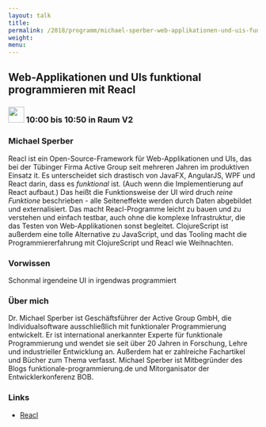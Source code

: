 ```yaml
---
layout: talk
title:
permalink: /2018/programm/michael-sperber-web-applikationen-und-uis-funktional-programmieren-mit-reacl/
weight:
menu:
---
```

## Web-Applikationen und UIs funktional programmieren mit Reacl

### <img height = "32" src="../../../images/talk.svg"> 10:00 bis 10:50 in Raum V2

### Michael Sperber

Reacl ist ein Open-Source-Framework für Web-Applikationen und UIs, das bei der Tübinger Firma Active Group seit mehreren Jahren im produktiven Einsatz it.  Es unterscheidet sich drastisch von JavaFX, AngularJS, WPF und React darin, dass es *funktional* ist.  (Auch wenn die Implementierung auf React aufbaut.)  Das heißt die Funktionsweise der UI wird druch *reine Funktione* beschrieben - alle Seiteneffekte werden durch Daten abgebildet und externalisiert.  Das macht Reacl-Programme leicht zu bauen und zu verstehen und einfach testbar, auch ohne die komplexe Infrastruktur, die das Testen von Web-Applikationen sonst begleitet.  ClojureScript ist außerdem eine tolle Alternative zu JavaScript, und das Tooling macht die Programmiererfahrung mit ClojureScript und Reacl wie Weihnachten. 

### Vorwissen

Schonmal irgendeine UI in irgendwas programmiert

### Über mich

Dr. Michael Sperber ist Geschäftsführer der Active Group GmbH, die Individualsoftware ausschließlich mit funktionaler Programmierung entwickelt.  Er ist international anerkannter Experte für funktionale Programmierung und wendet sie seit über 20 Jahren in Forschung, Lehre und industrieller Entwicklung an.  Außerdem hat er zahlreiche Fachartikel und Bücher zum Thema verfasst.  Michael Sperber ist Mitbegründer des Blogs funktionale-programmierung.de und Mitorganisator der Entwicklerkonferenz BOB. 

### Links

- <a href="https://github.com/active-group/reacl" target="_blank">Reacl</a>